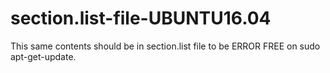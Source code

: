 # section.list-file-UBUNTU16.04
This same contents should be in section.list file to be ERROR FREE on sudo apt-get-update.
